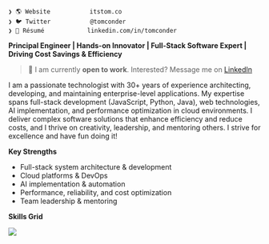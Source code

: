 
```
❯ 🌎 Website           itstom.co
❯ 🐦 Twitter           @tomconder
❯ 👔 Résumé            linkedin.com/in/tomconder
```
**Principal Engineer | Hands-on Innovator | Full-Stack Software Expert | Driving Cost Savings & Efficiency**

>🌱 I am currently **open to work**. Interested? Message me on [LinkedIn](https://linkedin.com/in/tomconder)

I am a passionate technologist with 30+ years of experience architecting, developing, and maintaining enterprise-level applications. My expertise spans full-stack development (JavaScript, Python, Java), web technologies, AI implementation, and performance optimization in cloud environments. I deliver complex software solutions that enhance efficiency and reduce costs, and I thrive on creativity, leadership, and mentoring others. I strive for excellence and have fun doing it!

**Key Strengths**

* Full-stack system architecture & development
* Cloud platforms & DevOps
* AI implementation & automation
* Performance, reliability, and cost optimization
* Team leadership & mentoring

**Skills Grid**
<p><a href="https://skillicons.dev"><img src="https://go-skill-icons.vercel.app/api/icons?i=angular,ansible,aws,azure,babel,bash,bootstrap,bsd,c,clion,cloudflare,cmake,cpp,css,docker,duckdb,dynamodb,fastapi,figma,flask,git,github,githubactions,gitlab,golang,html,huggingface,idea,java,jenkins,jest,js,jupyter,kaggle,kotlin,kubernetes,langchain,linux,lua,mongodb,mysql,nginx,nodejs,npm,ollama,postgres,py,react,redis,redux,rust,s3,sass,spring,sqlite,terraform,typescript,vite,vitest,vscode&perline=20" />
</a></p>
